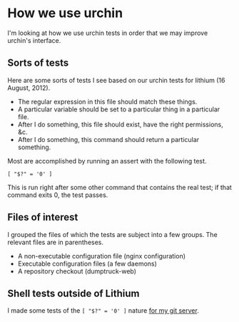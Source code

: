 How we use urchin
================
I'm looking at how we use urchin tests in order that we may improve urchin's interface.

## Sorts of tests
Here are some sorts of tests I see based on our urchin tests for lithium (16 August, 2012).

* The regular expression in this file should match these things.
* A particular variable should be set to a particular thing in a particular file.
* After I do something, this file should exist, have the right permissions, &c.
* After I do something, this command should return a particular something.

Most are accomplished by running an assert with the following test.

    [ "$?" = '0' ]

This is run right after some other command that contains the real test; if that
command exits 0, the test passes.

## Files of interest
I grouped the files of which the tests are subject into a few groups.
The relevant files are in parentheses.

* A non-executable configuration file (nginx configuration)
* Executable configuration files (a few daemons)
* A repository checkout (dumptruck-web)

## Shell tests outside of Lithium
I made some tests of the `[ "$?" = '0' ]` nature
[for my git server](http://git.thomaslevine.com/treegit/tree/tests).

